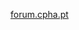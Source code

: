 [forum.cpha.pt](https://forum.cpha.pt/t/integrar-contadores-inteligentes-da-edp-em-home-assistant/4953/)

